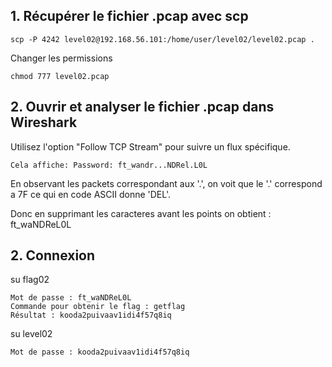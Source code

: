 ## 1. Récupérer le fichier .pcap avec scp

    scp -P 4242 level02@192.168.56.101:/home/user/level02/level02.pcap .

Changer les permissions

    chmod 777 level02.pcap

## 2. Ouvrir et analyser le fichier .pcap dans Wireshark

Utilisez l'option "Follow TCP Stream" pour suivre un flux spécifique.

    Cela affiche: Password: ft_wandr...NDRel.L0L

En observant les packets correspondant aux '.', on voit que le '.' correspond a 7F ce qui en code ASCII donne 'DEL'.

Donc en supprimant les caracteres avant les points on obtient : ft_waNDReL0L

## 2. Connexion

su flag02

    Mot de passe : ft_waNDReL0L
    Commande pour obtenir le flag : getflag
    Résultat : kooda2puivaav1idi4f57q8iq

su level02

    Mot de passe : kooda2puivaav1idi4f57q8iq